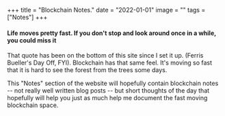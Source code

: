 +++
title = "Blockchain Notes."
date = "2022-01-01"
image = ""
tags = ["Notes"]
+++

#### Life moves pretty fast. If you don't stop and look around once in a while, you could miss it

That quote has been on the bottom of this site since I set it up.  (Ferris Bueller's Day Off, FYI).  Blockchain has that same feel.  It's moving so fast that it is hard to see the forest from the trees some days.

This "Notes" section of the website will hopefully contain blockchain notes -- not really well written blog posts -- but short thoughts of the day that hopefully will help you just as much help me document the fast moving blockchain space.
